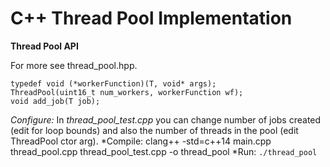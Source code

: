 # C++ Thread Pool Implementation

**Thread Pool API**

For more see thread_pool.hpp. 

```
typedef void (*workerFunction)(T, void* args);
ThreadPool(uint16_t num_workers, workerFunction wf);
void add_job(T job);
```
*Configure:* In *thread_pool_test.cpp* you can change number of jobs created (edit for loop bounds) and also the number of threads in the pool (edit ThreadPool ctor arg).
*Compile: clang++ -std=c++14 main.cpp thread_pool.cpp thread_pool_test.cpp -o thread_pool
*Run: ```./thread_pool``` 
